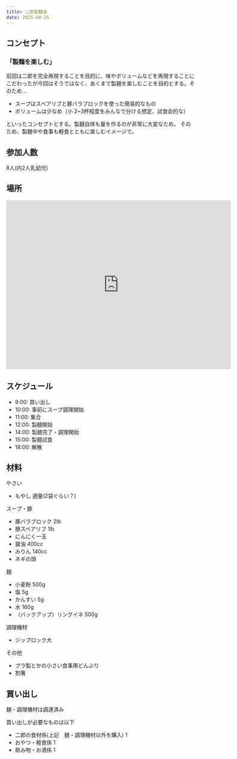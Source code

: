 ```yaml
---
title: 二郎製麺会
date: 2025-08-25
---
```



## コンセプト

### 「製麺を楽しむ」

前回は二郎を完全再現することを目的に、味やボリュームなどを再現することにこだわったが今回はそうではなく、あくまで製麺を楽しむことを目的とする。そのため...

- スープはスペアリブと豚バラブロックを使った簡易的なもの
- ボリュームは少なめ（小 2~3杯程度をみんなで分ける想定、試食会的な）

といったコンセプトとする。製麺自体も量を作るのが非常に大変なため。
そのため、製麺中や食事も軽食とともに楽しむイメージで。

## 参加人数

8人(内2人乳幼児)

## 場所

<iframe src="https://www.google.com/maps/embed?pb=!1m18!1m12!1m3!1d6325.978821325805!2d-122.26355482289154!3d37.555313272041616!2m3!1f0!2f0!3f0!3m2!1i1024!2i768!4f13.1!3m3!1m2!1s0x808f992a36877c7f%3A0xa743926bac82d3e0!2s899%20Bounty%20Dr%2C%20Foster%20City%2C%20CA%2094404!5e0!3m2!1sja!2sus!4v1755910176078!5m2!1sja!2sus" width="600" height="450" style="border:0;" allowfullscreen="" loading="lazy" referrerpolicy="no-referrer-when-downgrade"></iframe>

## スケジュール

- 9:00: 買い出し
- 10:00: 事前にスープ調理開始
- 11:00: 集合
- 12:00: 製麺開始
- 14:00: 製麺完了・調理開始
- 15:00: 製麺試食
- 18:00: 解散 

## 材料

やさい
- もやし 適量(2袋ぐらい？)

スープ・豚
- 豚バラブロック 2lb
- 豚スペアリブ 1lb
- にんにく一玉
- 醤油 400cc
- みりん 140cc
- ネギの頭

麺
- 小麦粉 500g
-  塩 5g
- かんすい 5g
- 水 160g
- （バックアップ）リングイネ 500g

調理機材 
- ジップロック大

その他
- プラ製とかの小さい食事用どんぶり
- 割箸

## 買い出し

麺・調理機材は調達済み

買い出しが必要なものは以下
- 二郎の食材係(上記　麺・調理機材以外を購入) 1
- おやつ・軽食係 1
- 飲み物・お酒係 1

